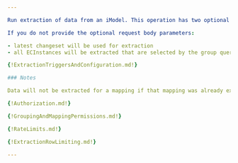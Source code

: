```yaml
---

Run extraction of data from an iModel. This operation has two optional request body parameters: `changesetId` and `ecInstanceIds`. If `ecInstanceIds` are provided, only the ECInstances specified will be extracted. You can provide `changesetId` to run the extraction on a specific [changeset](https://www.itwinjs.org/learning/glossary/#changeset).

If you do not provide the optional request body parameters:

- latest changeset will be used for extraction
- all ECInstances will be extracted that are selected by the group queries

{!ExtractionTriggersAndConfiguration.md!}

### Notes

Data will not be extracted for a mapping if that mapping was already extracted from a newer changeset. If you wish to "go back in time" with a mapping and extract data from an older changeset, you will need to copy the mapping and run extraction on the copy.

{!Authorization.md!}

{!GroupingAndMappingPermissions.md!}

{!RateLimits.md!}

{!ExtractionRowLimiting.md!}

---
```

